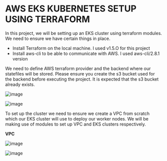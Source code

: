 # AWS EKS KUBERNETES SETUP USING TERRAFORM

In this project, we will be setting up an EKS cluster using terraform modules. We need to ensure we have certain things in place.
- Install Terraform on the local machine. I used v1.5.O for this project
- Install aws-cli to be able to communicate with AWS. I used aws-cli/2.8.1 version

We need to define AWS terraform provider and the backend where our statefiles will be stored. Please ensure you create the s3 bucket used for the backend before executing the project. It is expected that the s3 bucket already exists.

![image](https://github.com/Taiwolawal/aws-eks-terraform/assets/50557587/96a55b6e-ec7f-4560-8615-b2f048ec2c7a)

![image](https://github.com/Taiwolawal/aws-eks-terraform/assets/50557587/12f75bfd-55d0-4e64-b9d9-f5ed4b5a3a89)

To set up the cluster we need to ensure we create a VPC from scratch which our EKS cluster will use to deploy our worker nodes. We will be making use of modules to set up VPC and EKS clusters respectively.

**VPC**

![image](https://github.com/Taiwolawal/aws-eks-terraform/assets/50557587/c2054487-e6b2-480b-a8b8-4ca2c9af17f3)


![image](https://github.com/Taiwolawal/aws-eks-terraform/assets/50557587/c73991ce-1407-4af6-91c6-a61e1f099c3f)
